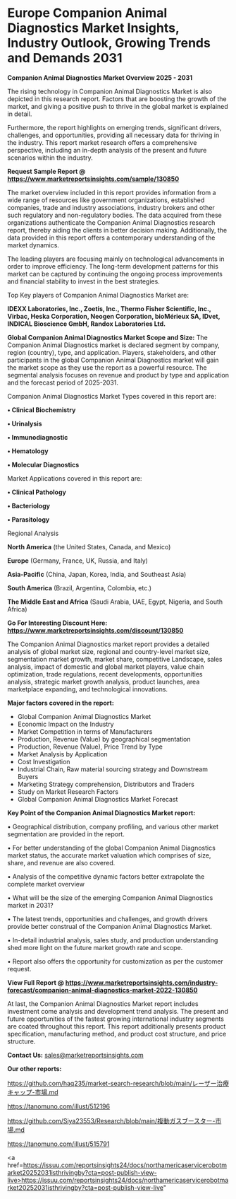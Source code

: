 # Europe Companion Animal Diagnostics Market Insights, Industry Outlook, Growing Trends and Demands 2031

<Strong> Companion Animal Diagnostics Market Overview 2025 - 2031</strong>

The rising technology in Companion Animal Diagnostics Market is also depicted in this research report. Factors that are boosting the growth of the market, and giving a positive push to thrive in the global market is explained in detail.

Furthermore, the report highlights on emerging trends, significant drivers, challenges, and opportunities, providing all necessary data for thriving in the industry. This report market research offers a comprehensive perspective, including an in-depth analysis of the present and future scenarios within the industry.

<strong>Request Sample Report @ <a href=https://www.marketreportsinsights.com/sample/130850>https://www.marketreportsinsights.com/sample/130850</a></strong>

The market overview included in this report provides information from a wide range of resources like government organizations, established companies, trade and industry associations, industry brokers and other such regulatory and non-regulatory bodies. The data acquired from these organizations authenticate the Companion Animal Diagnostics research report, thereby aiding the clients in better decision making. Additionally, the data provided in this report offers a contemporary understanding of the market dynamics.

The leading players are focusing mainly on technological advancements in order to improve efficiency. The long-term development patterns for this market can be captured by continuing the ongoing process improvements and financial stability to invest in the best strategies.

Top Key players of Companion Animal Diagnostics Market are:

<strong>IDEXX Laboratories, Inc., Zoetis, Inc., Thermo Fisher Scientific, Inc., Virbac, Heska Corporation, Neogen Corporation, bioMérieux SA, IDvet, INDICAL Bioscience GmbH, Randox Laboratories Ltd.</strong>

<strong><b>Global Companion Animal Diagnostics Market Scope and Size:</b></strong>
The Companion Animal Diagnostics market is declared segment by company, region (country), type, and application. Players, stakeholders, and other participants in the global Companion Animal Diagnostics market will gain the market scope as they use the report as a powerful resource. The segmental analysis focuses on revenue and product by type and application and the forecast period of 2025-2031.

Companion Animal Diagnostics Market Types covered in this report are:

<strong>• Clinical Biochemistry

• Urinalysis

• Immunodiagnostic

• Hematology

• Molecular Diagnostics</strong>

Market Applications covered in this report are:

<strong>• Clinical Pathology

• Bacteriology

• Parasitology</strong> 

Regional Analysis

<strong>North America</strong> (the United States, Canada, and Mexico)

<strong>Europe</strong> (Germany, France, UK, Russia, and Italy)

<strong>Asia-Pacific</strong> (China, Japan, Korea, India, and Southeast Asia)

<strong>South America</strong> (Brazil, Argentina, Colombia, etc.)

<strong>The Middle East and Africa</strong> (Saudi Arabia, UAE, Egypt, Nigeria, and South Africa)

<strong>Go For Interesting Discount Here: <a href=https://www.marketreportsinsights.com/discount/130850>https://www.marketreportsinsights.com/discount/130850</a></strong>

The Companion Animal Diagnostics market report provides a detailed analysis of global market size, regional and country-level market size, segmentation market growth, market share, competitive Landscape, sales analysis, impact of domestic and global market players, value chain optimization, trade regulations, recent developments, opportunities analysis, strategic market growth analysis, product launches, area marketplace expanding, and technological innovations.

<strong><b>Major factors covered in the report:</b></strong>
<ul>
  <li>Global Companion Animal Diagnostics Market </li>
  <li>Economic Impact on the Industry</li>
  <li>Market Competition in terms of Manufacturers</li>
  <li>Production, Revenue (Value) by geographical segmentation</li>
  <li>Production, Revenue (Value), Price Trend by Type</li>
  <li>Market Analysis by Application</li>
  <li>Cost Investigation</li>
  <li>Industrial Chain, Raw material sourcing strategy and Downstream Buyers</li>
  <li>Marketing Strategy comprehension, Distributors and Traders</li>
  <li>Study on Market Research Factors</li>
  <li>Global Companion Animal Diagnostics Market Forecast</li>
</ul>

<strong><b>Key Point of the Companion Animal Diagnostics Market report:</b></strong>

• Geographical distribution, company profiling, and various other market segmentation are provided in the report.

• For better understanding of the global Companion Animal Diagnostics market status, the accurate market valuation which comprises of size, share, and revenue are also covered.

• Analysis of the competitive dynamic factors better extrapolate the complete market overview

• What will be the size of the emerging Companion Animal Diagnostics market in 2031?

• The latest trends, opportunities and challenges, and growth drivers provide better construal of the Companion Animal Diagnostics Market.

• In-detail industrial analysis, sales study, and production understanding shed more light on the future market growth rate and scope.

• Report also offers the opportunity for customization as per the customer request.

<strong><b>View Full Report @ <a href=https://www.marketreportsinsights.com/industry-forecast/companion-animal-diagnostics-market-2022-130850>https://www.marketreportsinsights.com/industry-forecast/companion-animal-diagnostics-market-2022-130850</a></b></strong>


At last, the Companion Animal Diagnostics Market report includes investment come analysis and development trend analysis. The present and future opportunities of the fastest growing international industry segments are coated throughout this report. This report additionally presents product specification, manufacturing method, and product cost structure, and price structure.

<strong>Contact Us:</strong>
sales@marketreportsinsights.com

<strong>Our other reports:</strong>

<a href=https://github.com/haq235/market-search-research/blob/main/レーザー治療キャップ-市場.md>https://github.com/haq235/market-search-research/blob/main/レーザー治療キャップ-市場.md</a>

<a href=https://tanomuno.com/illust/512196>https://tanomuno.com/illust/512196</a>

<a href=https://github.com/Siya23553/Research/blob/main/複動ガスブースター-市場.md>https://github.com/Siya23553/Research/blob/main/複動ガスブースター-市場.md</a>

<a href=https://tanomuno.com/illust/515791>https://tanomuno.com/illust/515791</a>

<a href=https://issuu.com/reportsinsights24/docs/northamericaservicerobotmarket20252031isthrivingby?cta=post-publish-view-live>https://issuu.com/reportsinsights24/docs/northamericaservicerobotmarket20252031isthrivingby?cta=post-publish-view-live</a>"
